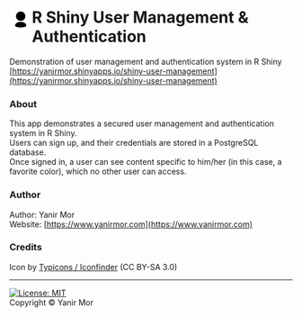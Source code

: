 # <img align="left" height="40px" src="www/icons/user.png"></img> R Shiny User Management & Authentication

Demonstration of user management and authentication system in R Shiny  
[https://yanirmor.shinyapps.io/shiny-user-management](https://yanirmor.shinyapps.io/shiny-user-management)  

### About

This app demonstrates a secured user management and authentication system in R Shiny.  
Users can sign up, and their credentials are stored in a PostgreSQL database.  
Once signed in, a user can see content specific to him/her (in this case, a favorite color), which no other user can access.

### Author
Author: Yanir Mor  
Website: [https://www.yanirmor.com](https://www.yanirmor.com)  

### Credits
Icon by [Typicons / Iconfinder](https://www.s-ings.com/typicons/) (CC BY-SA 3.0)

---
[![License: MIT](https://img.shields.io/badge/License-MIT-blue.svg)](https://opensource.org/licenses/MIT)  
Copyright © Yanir Mor
